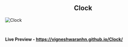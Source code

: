 <h2 align ="center">Clock</h2>

![Clock](https://user-images.githubusercontent.com/122967566/213372618-4bb5fa17-fa44-46a9-b002-62c4705760e2.png)

<br>

**Live Preview - https://vigneshwaranhn.github.io/Clock/**
